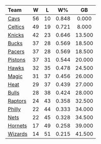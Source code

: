 | Team                            |  W  |  L  |  W%   |   GB   |
|:--------------------------------|:---:|:---:|:-----:|:------:|
| [Cavs](/r/clevelandcavs)        | 56  | 10  | 0.848 | 0.000  |
| [Celtics](/r/bostonceltics)     | 49  | 19  | 0.721 | 8.000  |
| [Knicks](/r/NYKnicks)           | 42  | 23  | 0.646 | 13.500 |
| [Bucks](/r/MkeBucks)            | 37  | 28  | 0.569 | 18.500 |
| [Pacers](/r/pacers)             | 37  | 28  | 0.569 | 18.500 |
| [Pistons](/r/DetroitPistons)    | 37  | 31  | 0.544 | 20.000 |
| [Hawks](/r/AtlantaHawks)        | 32  | 35  | 0.478 | 24.500 |
| [Magic](/r/OrlandoMagic)        | 31  | 37  | 0.456 | 26.000 |
| [Heat](/r/heat)                 | 29  | 37  | 0.439 | 27.000 |
| [Bulls](/r/chicagobulls)        | 28  | 38  | 0.424 | 28.000 |
| [Raptors](/r/torontoraptors)    | 24  | 43  | 0.358 | 32.500 |
| [Philly](/r/sixers)             | 22  | 44  | 0.333 | 34.000 |
| [Nets](/r/GoNets)               | 22  | 45  | 0.328 | 34.500 |
| [Hornets](/r/CharlotteHornets)  | 17  | 49  | 0.258 | 39.000 |
| [Wizards](/r/washingtonwizards) | 14  | 51  | 0.215 | 41.500 |
